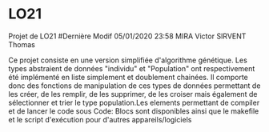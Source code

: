 # LO21
Projet de LO21  #Dernière Modif 05/01/2020  23:58
MIRA Victor SIRVENT Thomas

Ce projet consiste en une version simplifiée d'algorithme génétique. Les types abstraient de données "individu" et "Population" ont respectivement été implémenté en liste simplement et doublement chainées. Il comporte donc des fonctions de manipulation de ces types de données permettant de les créer, de les remplir, de les supprimer, de les croiser mais également de sélectionner et trier le type population.Les elements permettant de compiler et de lancer le code sous Code: Blocs sont disponibles ainsi que le makefile et le script d'exécution pour d'autres appareils/logiciels
